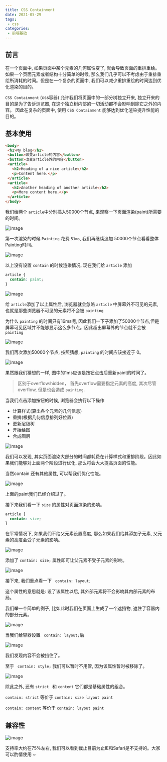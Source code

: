 ```yaml
---
title: CSS Containment
date: 2021-05-29
tags:
 - css
categories:
 - 前端基础
---
```


## 前言

   在一个页面中, 如果页面中某个元素的几何属性变了, 就会导致页面的重排重绘。如果一个页面元素或者结构十分简单的时候, 那么我们几乎可以不考虑由于重排重绘所消耗的时间。但是在一个复杂的页面中, 我们可以减少重排重绘的时间达到优化渲染的目的。

   ``` CSS Containment ``` (css容器)  允许我们将页面中的一部分树独立开来, 独立开来的目的是为了告诉浏览器, 在这个独立树内部的一切活动都不会影响到除它之外的内容。 因此在复杂的页面中, 使用 ``` CSS Containment ``` 能够达到优化渲染提升性能的目的。

## 基本使用

   ```html
  <body>
    <h1>My blog</h1>
    <button>改变article的内容</button>
    <button>改变article外的内容</button>
    <article>
      <h2>Heading of a nice article</h2>
      <p>Content here.</p>
    </article>
    <article>
      <h2>Another heading of another article</h2>
      <p>More content here.</p>
    </article>
  </body>
   ```

  我们给两个 ``` article ```中分别插入50000个节点, 来观察一下页面渲染(paint)所需要的时间。

  ![image](./img/1.png)

  第一次渲染的时候 ``` Painting ``` 花费 ``` 51ms ```, 我们再继续追加 50000个节点看看整体Painting时间。

  ![image](./img/2.png)

  以上没有设置 ``` contain ``` 的时候渲染情况, 现在我们给 ``` article ``` 添加

  ```css
  article {
    contain: paint;
  }
  ```
 
   
  ![image](./img/3.png)

  给 ``` article ```添加了以上属性后, 浏览器就会忽略 ``` article ``` 中屏幕外不可见的元素, 也就是那些浏览器不可见的元素将不会被 ``` painting ```

  为什么 ``` painting ``` 的时间只有16ms呢, 因此我们一下子添加了50000个节点,但是屏幕可见区域并不能够显示这么多节点。因此超出屏幕外的节点就不会被 ``` painting ```

  ![image](./img/4.png)

  我们再次添加50000个节点, 按照猜想, ``` painting ``` 的时间应该接近于 0。

  ![image](./img/5.png)

  果然跟我们猜想的一样, 图中的1ms应该是按钮点击后重新paint的时间了。

  > 区别于overflow:hidden， 首先overflow需要指定元素的高度, 其次尽管overflow, 但是也会造成 ``` painting ```.

  当我们点击添加按钮的时候, 浏览器会执行以下操作

  - 计算样式(算出各个元素的几何信息)
  - 重排(根据几何信息排列好位置)
  - 更新层级树
  - 开始绘图
  - 合成图层
  
  ![image](./img/6.png)   

  我们可以发现, 其实页面渲染大部分的时间都耗费在计算样式和重排阶段。因此如果我们能够对上面两个阶段进行优化, 那么将会大大提高页面的性能。

  当然contain 还有其他属性, 可以帮我们优化性能。

  ![image](./img/7.png)   

  上面的paint我们已经介绍过了。

  接下来我们看一下 ``` size ``` 的属性对页面渲染的影响。

  ```css
  article {
    contain: size;
  }
  ```
  
  在平常情况下, 如果我们不给父元素设置高度, 那么如果我们给其添加子元素, 父元素的高度会受子元素的影响。 
  
  ![image](./img/8.gif)   
  
  添加了  ``` contain: size; ``` 属性即可让父元素不受子元素的影响。

  ![image](./img/9.gif)   


  接下来, 我们重点看一下 ```  contain: layout; ```

  这个属性的意思就是: 设了该属性以后, 其外部元素将不会影响其内部元素的布局。

  我们举一个简单的例子, 比如此时我们在页面上生成了一个遮挡物, 遮住了容器内的部分元素。

  ![image](./img/10.png) 

  当我们给容器设置  ```  contain: layout; ```后

  ![image](./img/11.png) 

  我们发现内容不会被挡住了。

  至于  ```  contain: style; ``` 我们可以暂时不用管, 因为该属性暂时被移除了。

  ![image](./img/12.png) 

  除此之外, 还有 ```strict ``` 和  ``` content ``` 它们都是基础属性的组合。

  ``` contain: strict ```   等价于   ``` contain: size layout paint ```

  ``` contain: content ``` 等价于 ``` contain: layout paint ```

## 兼容性

  ![image](./img/13.png)

   支持率大约在75%左右, 我们可以看到截止目前为止IE和Safari是不支持的。大家可以酌情使用 ~ 